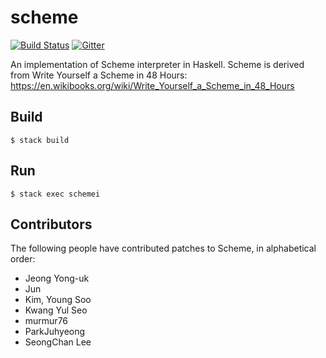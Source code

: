 # scheme

[![Build Status](https://travis-ci.org/kseo/scheme.svg?branch=master)](https://travis-ci.org/kseo/scheme)
[![Gitter](https://badges.gitter.im/kseo/scheme.svg)](https://gitter.im/kseo/scheme?utm_source=badge&utm_medium=badge&utm_campaign=pr-badge)

An implementation of Scheme interpreter in Haskell. Scheme is derived from Write Yourself a Scheme in 48 Hours:
https://en.wikibooks.org/wiki/Write_Yourself_a_Scheme_in_48_Hours

## Build

```
$ stack build
```

## Run

```
$ stack exec schemei
```

## Contributors

The following people have contributed patches to Scheme, in alphabetical order:

* Jeong Yong-uk
* Jun
* Kim, Young Soo
* Kwang Yul Seo
* murmur76
* ParkJuhyeong
* SeongChan Lee
